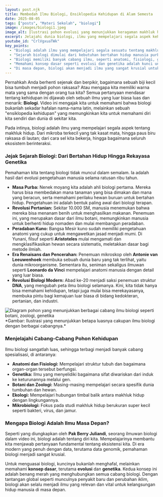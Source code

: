 ```yaml
---
layout: post.njk
title: Membedah Ilmu Biologi, Ensiklopedia Kehidupan di Alam Semesta
date: 2025-08-05
tags: ["posts", "Materi Sekolah", "biologi"]
image: /images/biologi1.jpeg
image_alt: Ilustrasi pohon evolusi yang menunjukkan keragaman makhluk hidup
excerpt: Jelajahi dunia biologi, ilmu yang mempelajari segala aspek kehidupan. Dari anatomi tubuh manusia hingga interaksi ekosistem, pahami bagaimana biologi menjadi kunci untuk memahami diri kita dan masa depan peradaban.
youtube_id: "CrlVgxuaTWk"
key_points:
  - "Biologi adalah ilmu yang mempelajari segala sesuatu tentang makhluk hidup, dari struktur seluler hingga interaksi ekosistem."
  - "Sejarah biologi dimulai dari kebutuhan bertahan hidup manusia purba, berkembang melalui peradaban kuno, hingga revolusi genetika di abad ke-20."
  - "Biologi memiliki banyak cabang ilmu, seperti anatomi, fisiologi, genetika, botani, zoologi, dan ekologi."
  - "Memahami konsep dasar seperti evolusi dan genetika adalah kunci untuk menguasai biologi secara menyeluruh."
  - "Di masa depan, biologi akan menjadi ilmu yang sangat krusial untuk menghadapi tantangan global seperti penyakit baru dan perubahan iklim."
---
```


Pernahkah Anda berhenti sejenak dan berpikir, bagaimana sebuah biji kecil bisa tumbuh menjadi pohon raksasa? Atau mengapa kita memiliki warna mata yang sama dengan orang tua kita? Semua pertanyaan mendasar tentang kehidupan ini dijawab oleh sebuah ilmu yang luar biasa luas dan menarik: **Biologi**. Video ini mengajak kita untuk memahami bahwa biologi bukanlah sekadar hafalan nama-nama latin, melainkan sebuah "ensiklopedia kehidupan" yang memungkinkan kita untuk memahami diri kita sendiri dan dunia di sekitar kita.

Pada intinya, biologi adalah ilmu yang mempelajari segala aspek tentang makhluk hidup. Dari mikroba terkecil yang tak kasat mata, hingga paus biru raksasa di lautan; dari cara sel kita bekerja, hingga bagaimana seluruh ekosistem berinteraksi.

### Jejak Sejarah Biologi: Dari Bertahan Hidup Hingga Rekayasa Genetika

Pemahaman kita tentang biologi tidak muncul dalam semalam. Ia adalah hasil dari evolusi pengetahuan manusia selama ratusan ribu tahun.
* **Masa Purba:** Nenek moyang kita adalah ahli biologi pertama. Mereka harus bisa membedakan mana tanaman yang bisa dimakan dan mana yang beracun, serta memahami perilaku hewan buruan untuk bertahan hidup. Pengetahuan ini adalah bentuk paling awal dari biologi terapan.
* **Revolusi Pertanian:** Sekitar 10.000 SM, manusia menemukan bahwa mereka bisa menanam benih untuk menghasilkan makanan. Penemuan ini, yang merupakan dasar dari ilmu botani, memungkinkan manusia untuk berhenti hidup nomaden dan mulai membangun peradaban.
* **Peradaban Kuno:** Bangsa Mesir kuno sudah memiliki pengetahuan anatomi yang cukup untuk mengawetkan jasad menjadi mumi. Di Yunani, filsuf seperti **Aristoteles** mulai mengamati dan mengklasifikasikan hewan secara sistematis, meletakkan dasar bagi metode ilmiah.
* **Era Renaisans dan Pencerahan:** Penemuan mikroskop oleh **Antonie van Leeuwenhoek** membuka sebuah dunia baru yang tak terlihat, yaitu dunia mikroorganisme. Sementara itu, seniman sekaligus ilmuwan seperti **Leonardo da Vinci** mempelajari anatomi manusia dengan detail yang luar biasa.
* **Revolusi Biologi Modern:** Abad ke-20 menjadi saksi penemuan struktur **DNA**, yang mengubah peta ilmu biologi selamanya. Kini, kita tidak hanya bisa memahami kehidupan, tetapi juga mulai bisa merekayasanya, membuka pintu bagi kemajuan luar biasa di bidang kedokteran, pertanian, dan industri.

<img title="Cabang Ilmu Biologi" alt="Diagram pohon yang menunjukkan berbagai cabang ilmu biologi seperti botani, zoologi, genetika" src="/images/biologi2.jpeg">
*Gambar: Ilustrasi yang menunjukkan betapa luasnya cakupan ilmu biologi dengan berbagai cabangnya.*

### Menjelajahi Cabang-Cabang Pohon Kehidupan

Ilmu biologi sangatlah luas, sehingga terbagi menjadi banyak cabang spesialisasi, di antaranya:
* **Anatomi dan Fisiologi:** Mempelajari struktur tubuh dan bagaimana organ-organ tersebut berfungsi.
* **Genetika:** Ilmu yang menyelidiki bagaimana sifat diwariskan dari induk ke keturunannya melalui gen.
* **Botani dan Zoologi:** Masing-masing mempelajari secara spesifik dunia tumbuhan dan hewan.
* **Ekologi:** Mempelajari hubungan timbal balik antara makhluk hidup dengan lingkungannya.
* **Mikrobiologi:** Fokus pada studi makhluk hidup berukuran super kecil seperti bakteri, virus, dan jamur.

### Mengapa Biologi Adalah Ilmu Masa Depan?

Seperti yang diungkapkan oleh **Pak Berry Juliandi**, seorang ilmuwan biologi dalam video ini, biologi adalah tentang diri kita. Mempelajarinya membantu kita menjawab pertanyaan fundamental tentang eksistensi kita. Di era modern yang penuh dengan data, terutama data genomik, pemahaman biologi menjadi sangat krusial.

Untuk menguasai biologi, kuncinya bukanlah menghafal, melainkan memahami **konsep dasar**, terutama **evolusi** dan **genetika**. Kedua konsep ini adalah benang merah yang menghubungkan semua cabang biologi. Dengan tantangan global seperti munculnya penyakit baru dan perubahan iklim, biologi akan selalu menjadi ilmu yang relevan dan vital untuk kelangsungan hidup manusia di masa depan.